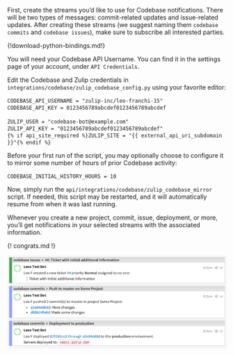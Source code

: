 First, create the streams you’d like to use for Codebase notifications. There
will be two types of messages: commit-related updates and issue-related updates.
After creating these streams (we suggest naming them `codebase commits` and
`codebase issues`), make sure to subscribe all interested parties.

{!download-python-bindings.md!}

You will need your Codebase API Username. You can find it in the settings page
of your account, under `API Credentials`.

Edit the Codebase and Zulip credentials in `integrations/codebase/zulip_codebase_config.py`
using your favorite editor:

```
CODEBASE_API_USERNAME = "zulip-inc/leo-franchi-15"
CODEBASE_API_KEY = 0123456789abcdef0123456789abcdef

ZULIP_USER = "codebase-bot@example.com"
ZULIP_API_KEY = "0123456789abcdef0123456789abcdef"
{% if api_site_required %}ZULIP_SITE = "{{ external_api_uri_subdomain }}"{% endif %}
```

Before your first run of the script, you may optionally choose to configure it
to mirror some number of hours of prior Codebase activity:

```
CODEBASE_INITIAL_HISTORY_HOURS = 10
```


Now, simply run the `api/integrations/codebase/zulip_codebase_mirror` script.
If needed, this script may be restarted, and it will automatically resume from
when it was last running.

Whenever you create a new project, commit, issue, deployment, or more, you’ll
get notifications in your selected streams with the associated information.

{! congrats.md !}


![](/static/images/integrations/codebase/001.png)
